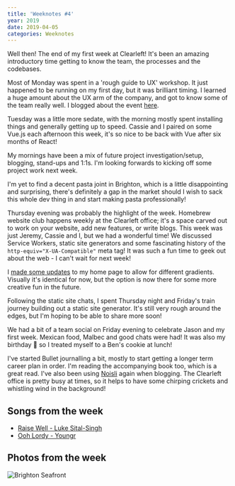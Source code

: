 ```yaml
---
title: 'Weeknotes #4'
year: 2019
date: 2019-04-05
categories: Weeknotes
---
```


Well then! The end of my first week at Clearleft! It's been an amazing introductory time getting to know the team, the processes and the codebases.

Most of Monday was spent in a 'rough guide to UX' workshop. It just happened to be running on my first day, but it was brilliant timing. I learned a huge amount about the UX arm of the company, and got to know some of the team really well. I blogged about the event [here](/blog/ux-workshop/).

Tuesday was a little more sedate, with the morning mostly spent installing things and generally getting up to speed. Cassie and I paired on some Vue.js each afternoon this week, it's so nice to be back with Vue after six months of React!

My mornings have been a mix of future project investigation/setup, blogging, stand-ups and 1:1s. I'm looking forwards to kicking off some project work next week.

I'm yet to find a decent pasta joint in Brighton, which is a little disappointing and surprising, there's definitely a gap in the market should I wish to sack this whole dev thing in and start making pasta professionally!

Thursday evening was probably the highlight of the week. Homebrew website club happens weekly at the Clearleft office; it's a space carved out to work on your website, add new features, or write blogs. This week was just Jeremy, Cassie and I, but we had a wonderful time! We discussed Service Workers, static site generators and some fascinating history of the `http-equiv="X-UA-Compatible"` meta tag! It was such a fun time to geek out about the web - I can't wait for next week!

I [made some updates](https://github.com/trys/trysv4/pull/16) to my home page to allow for different gradients. Visually it's identical for now, but the option is now there for some more creative fun in the future.

Following the static site chats, I spent Thursday night and Friday's train journey building out a static site generator. It's still very rough around the edges, but I'm hoping to be able to share more soon!

We had a bit of a team social on Friday evening to celebrate Jason and my first week. Mexican food, Malbec and good chats were had! It was also my birthday 🥳 so I treated myself to a Ben's cookie at lunch!

I've started Bullet journalling a bit, mostly to start getting a longer term career plan in order. I'm reading the accompanying book too, which is a great read. I've also been using [Noisli](https://www.noisli.com/) again when blogging. The Clearleft office is pretty busy at times, so it helps to have some chirping crickets and whistling wind in the background!

## Songs from the week

- [Raise Well - Luke Sital-Singh](https://open.spotify.com/track/0bmHzq6Nx4HnGba1yVO1Zd)
- [Ooh Lordy - Youngr](https://open.spotify.com/track/57jAhpQ1xPAtVhXuOZNp82)

## Photos from the week

![Brighton Seafront](/images/blog/weeknotes-4.jpg)
